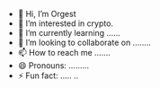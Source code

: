 - 👋 Hi, I’m Orgest
- 👀 I’m interested in crypto.
- 🌱 I’m currently learning ......
- 💞️ I’m looking to collaborate on ........
- 📫 How to reach me .......
- 😄 Pronouns: .........
- ⚡ Fun fact: .....
..
<!---
orgestduro743/orgestduro743 is a ✨ special ✨ repository because its `README.md` (this file) appears on your GitHub profile.
You can click the Preview link to take a look at your changes.
--->
